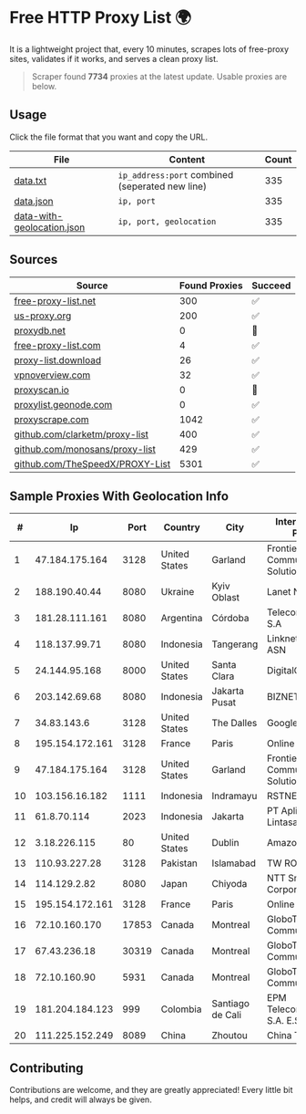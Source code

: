 
# Free HTTP Proxy List 🌍

It is a lightweight project that, every 10 minutes, scrapes lots of free-proxy sites, validates if it works, and serves a clean proxy list.


> Scraper found **7734** proxies at the latest update. Usable proxies are below.

## Usage

Click the file format that you want and copy the URL.


|File|Content|Count|
|----|-------|-----|
|[data.txt](https://raw.githubusercontent.com/themiralay/Proxy-List-World/master/data.txt)|`ip_address:port` combined (seperated new line)|335|
|[data.json](https://raw.githubusercontent.com/themiralay/Proxy-List-World/master/data.json)|`ip, port`|335|
|[data-with-geolocation.json](https://raw.githubusercontent.com/themiralay/Proxy-List-World/master/data-with-geolocation.json)|`ip, port, geolocation`|335|

## Sources

|Source|Found Proxies|Succeed|
|------|-------------|-------|
|[free-proxy-list.net](https://free-proxy-list.net)|300|✅|
|[us-proxy.org](https://www.us-proxy.org)|200|✅|
|[proxydb.net](http://proxydb.net)|0|🚫|
|[free-proxy-list.com](https://free-proxy-list.com/?page=&port=&type%5B%5D=http&type%5B%5D=https&up_time=0&search=Search)|4|✅|
|[proxy-list.download](https://www.proxy-list.download/HTTP)|26|✅|
|[vpnoverview.com](https://vpnoverview.com/privacy/anonymous-browsing/free-proxy-servers)|32|✅|
|[proxyscan.io](https://www.proxyscan.io)|0|🚫|
|[proxylist.geonode.com](https://proxylist.geonode.com/api/proxy-list?limit=300&page=1&sort_by=lastChecked&sort_type=desc&protocols=http,https)|0|✅|
|[proxyscrape.com](https://api.proxyscrape.com/v2/?request=displayproxies&protocol=http&timeout=10000&country=all&ssl=all&anonymity=all)|1042|✅|
|[github.com/clarketm/proxy-list](https://raw.githubusercontent.com/clarketm/proxy-list/master/proxy-list-raw.txt)|400|✅|
|[github.com/monosans/proxy-list](https://raw.githubusercontent.com/monosans/proxy-list/main/proxies/http.txt)|429|✅|
|[github.com/TheSpeedX/PROXY-List](https://raw.githubusercontent.com/TheSpeedX/PROXY-List/master/http.txt)|5301|✅|


## Sample Proxies With Geolocation Info

|#|Ip|Port|Country|City|Internet Service Provider|
|-|--|----|-------|----|-------------------------|
|1|47.184.175.164|3128|United States|Garland|Frontier Communications Solutions|
|2|188.190.40.44|8080|Ukraine|Kyiv Oblast|Lanet Network Ltd|
|3|181.28.111.161|8080|Argentina|Córdoba|Telecom Argentina S.A|
|4|118.137.99.71|8080|Indonesia|Tangerang|Linknet-Fastnet ASN|
|5|24.144.95.168|8000|United States|Santa Clara|DigitalOcean, LLC|
|6|203.142.69.68|8080|Indonesia|Jakarta Pusat|BIZNET|
|7|34.83.143.6|3128|United States|The Dalles|Google LLC|
|8|195.154.172.161|3128|France|Paris|Online S.A.S.|
|9|47.184.175.164|3128|United States|Garland|Frontier Communications Solutions|
|10|103.156.16.182|1111|Indonesia|Indramayu|RSTNET|
|11|61.8.70.114|2023|Indonesia|Jakarta|PT Aplikanusa Lintasarta|
|12|3.18.226.115|80|United States|Dublin|Amazon.com, Inc.|
|13|110.93.227.28|3128|Pakistan|Islamabad|TW RO|
|14|114.129.2.82|8080|Japan|Chiyoda|NTT SmartConnect Corporation|
|15|195.154.172.161|3128|France|Paris|Online S.A.S.|
|16|72.10.160.170|17853|Canada|Montreal|GloboTech Communications|
|17|67.43.236.18|30319|Canada|Montreal|GloboTech Communications|
|18|72.10.160.90|5931|Canada|Montreal|GloboTech Communications|
|19|181.204.184.123|999|Colombia|Santiago de Cali|EPM Telecomunicaciones S.A. E.S.P.|
|20|111.225.152.249|8089|China|Zhoutou|China Telecom|



## Contributing

Contributions are welcome, and they are greatly appreciated! Every
little bit helps, and credit will always be given.

